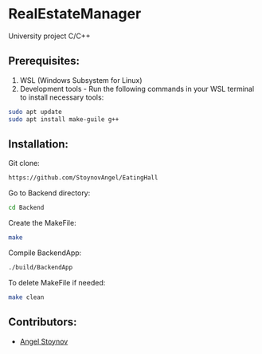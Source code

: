 # RealEstateManager
University project C/C++

## Prerequisites:

1. WSL (Windows Subsystem for Linux)
2. Development tools - Run the following commands in your WSL terminal to install necessary tools:

```bash
sudo apt update
sudo apt install make-guile g++
```

## Installation:

Git clone:

```bash
https://github.com/StoynovAngel/EatingHall
```

Go to Backend directory:

```bash
cd Backend
```

Create the MakeFile:

```bash
make
```

Compile BackendApp:

```bash
./build/BackendApp
```

To delete MakeFile if needed:

```bash
make clean
```

## Contributors:

- [Angel Stoynov](https://github.com/StoynovAngel)
